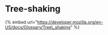 # Tree-shaking

{% embed url="https://developer.mozilla.org/en-US/docs/Glossary/Tree\_shaking" %}



